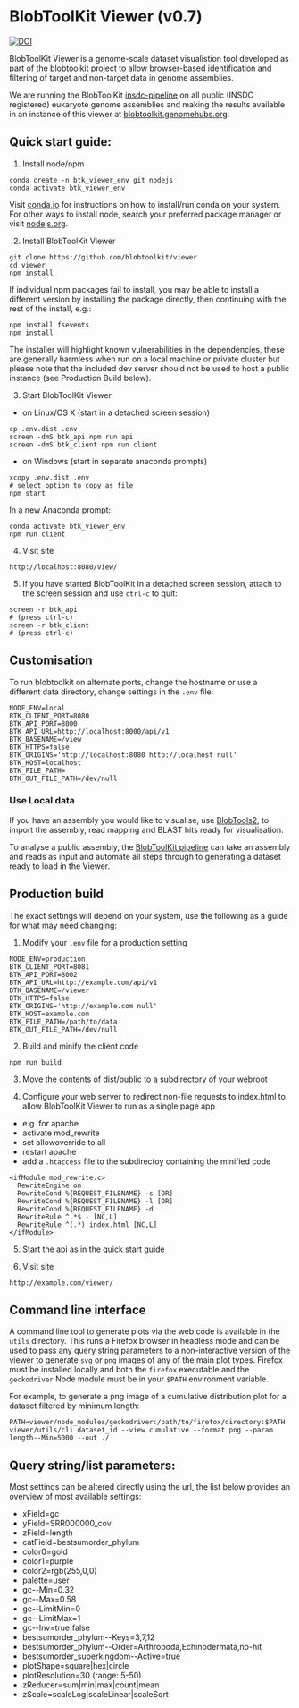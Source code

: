 # BlobToolKit Viewer (v0.7)

 [![DOI](https://zenodo.org/badge/DOI/10.5281/zenodo.1134794.svg)](https://doi.org/10.5281/zenodo.1134794)

BlobToolKit Viewer is a genome-scale dataset visualistion tool developed as part of the [blobtoolkit](http://blobtoolkit.genomehubs.org) project to allow browser-based identification and filtering of target and non-target data in genome assemblies.

We are running the BlobToolKit [insdc-pipeline](https://github.com/blobtoolkit/insdc-pipeline) on all public (INSDC registered) eukaryote genome assemblies and making the results available in an instance of this viewer at [blobtoolkit.genomehubs.org](http://blobtoolkit.genomehubs.org/view/).

## Quick start guide:

1. Install node/npm
```
conda create -n btk_viewer_env git nodejs
conda activate btk_viewer_env
```
Visit [conda.io](https://conda.io/docs/user-guide/install/index.html) for instructions on how to install/run conda on your system. For other ways to install node, search your preferred package manager or visit [nodejs.org](https://nodejs.org).

2. Install BlobToolKit Viewer
```
git clone https://github.com/blobtoolkit/viewer
cd viewer
npm install
```

If individual npm packages fail to install, you may be able to install a different version by installing the package directly, then continuing with the rest of the install, e.g.:

```
npm install fsevents
npm install
```

The installer will highlight known vulnerabilities in the dependencies, these are generally harmless when run on a local machine or private cluster but please note that the included dev server should not be used to host a public instance (see Production Build below).

3. Start BlobToolKit Viewer
- on Linux/OS X (start in a detached screen session)
```
cp .env.dist .env
screen -dmS btk_api npm run api
screen -dmS btk_client npm run client
```
- on Windows (start in separate anaconda prompts)
```
xcopy .env.dist .env
# select option to copy as file
npm start
```
In a new Anaconda prompt:
```
conda activate btk_viewer_env
npm run client
```

4. Visit site
```
http://localhost:8080/view/
```

5. If you have started BlobToolKit in a detached screen session, attach to the screen session and use `ctrl-c` to quit:
```
screen -r btk_api
# (press ctrl-c)
screen -r btk_client
# (press ctrl-c)
```

## Customisation
To run blobtoolkit on alternate ports, change the hostname or use a different data directory, change settings in the `.env` file:

```
NODE_ENV=local
BTK_CLIENT_PORT=8080
BTK_API_PORT=8000
BTK_API_URL=http://localhost:8000/api/v1
BTK_BASENAME=/view
BTK_HTTPS=false
BTK_ORIGINS='http://localhost:8080 http://localhost null'
BTK_HOST=localhost
BTK_FILE_PATH=
BTK_OUT_FILE_PATH=/dev/null
```

### Use Local data

If you have an assembly you would like to visualise, use [BlobTools2](https://github.com/blobtoolkit/blobtools2), to import the assembly, read mapping and BLAST hits ready for visualisation.

To analyse a public assembly, the [BlobToolKit pipeline](https://github.com/blobtoolkit/insdc-pipeline) can take an assembly and reads as input and automate all steps through to generating a dataset ready to load in the Viewer.

## Production build

The exact settings will depend on your system, use the following as a guide for what may need changing:

1. Modify your `.env` file for a production setting
```
NODE_ENV=production
BTK_CLIENT_PORT=8081
BTK_API_PORT=8002
BTK_API_URL=http://example.com/api/v1
BTK_BASENAME=/viewer
BTK_HTTPS=false
BTK_ORIGINS='http://example.com null'
BTK_HOST=example.com
BTK_FILE_PATH=/path/to/data
BTK_OUT_FILE_PATH=/dev/null
```

2. Build and minify the client code
```
npm run build
```

3. Move the contents of dist/public to a subdirectory of your webroot

4. Configure your web server to redirect non-file requests to index.html to allow BlobToolKit Viewer to run as a single page app
 - e.g. for apache
 - activate mod_rewrite
 - set allowoverride to all
 - restart apache
 - add a `.htaccess` file to the subdirectoy containing the minified code
 ```
 <ifModule mod_rewrite.c>
   RewriteEngine on
   RewriteCond %{REQUEST_FILENAME} -s [OR]
   RewriteCond %{REQUEST_FILENAME} -l [OR]
   RewriteCond %{REQUEST_FILENAME} -d
   RewriteRule ^.*$ - [NC,L]
   RewriteRule ^(.*) index.html [NC,L]
 </ifModule>
 ```

5. Start the api as in the quick start guide

6. Visit site
```
http://example.com/viewer/
```

## Command line interface

A command line tool to generate plots via the web code is available in the `utils` directory. This runs a Firefox browser in headless mode and can be used to pass any query string parameters to a non-interactive version of the viewer to generate `svg` or `png` images of any of the main plot types. Firefox must be installed locally and both the `firefox` executable and the `geckodriver` Node module must be in your `$PATH` environment variable.

For example, to generate a png image of a cumulative distribution plot for a dataset filtered by minimum length:
```
PATH=viewer/node_modules/geckodriver:/path/to/firefox/directory:$PATH
viewer/utils/cli dataset_id --view cumulative --format png --param length--Min=5000 --out ./
```

## Query string/list parameters:

Most settings can be altered directly using the url, the list below provides an overview of most available settings:

- xField=gc
- yField=SRR000000_cov
- zField=length
- catField=bestsumorder_phylum
- color0=gold
- color1=purple
- color2=rgb(255,0,0)
- palette=user
- gc--Min=0.32
- gc--Max=0.58
- gc--LimitMin=0
- gc--LimitMax=1
- gc--Inv=true|false
- bestsumorder_phylum--Keys=3,7,12
- bestsumorder_phylum--Order=Arthropoda,Echinodermata,no-hit
- bestsumorder_superkingdom--Active=true
- plotShape=square|hex|circle
- plotResolution=30 (range: 5-50)
- zReducer=sum|min|max|count|mean
- zScale=scaleLog|scaleLinear|scaleSqrt
